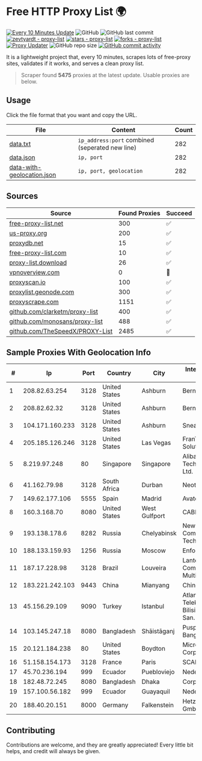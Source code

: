 
# Free HTTP Proxy List 🌍

[![Every 10 Minutes Update](https://github.com/mertguvencli/http-proxy-list/actions/workflows/main.yml/badge.svg?branch=main)](https://github.com/mertguvencli/http-proxy-list/actions/workflows/main.yml)
![GitHub](https://img.shields.io/github/license/mertguvencli/http-proxy-list)
![GitHub last commit](https://img.shields.io/github/last-commit/mertguvencli/http-proxy-list)
[![zevtyardt - proxy-list](https://img.shields.io/static/v1?label=zevtyardt&message=proxy-list&color=blue&logo=github)](https://github.com/zevtyardt/proxy-list "Go to GitHub repo")
[![stars - proxy-list](https://img.shields.io/github/stars/zevtyardt/proxy-list?style=social)](https://github.com/zevtyardt/proxy-list)
[![forks - proxy-list](https://img.shields.io/github/forks/zevtyardt/proxy-list?style=social)](https://github.com/zevtyardt/proxy-list)
[![Proxy Updater](https://github.com/zevtyardt/proxy-list/workflows/Proxy%20Updater/badge.svg)](https://github.com/zevtyardt/proxy-list/actions?query=workflow:"Proxy+Updater")
![GitHub repo size](https://img.shields.io/github/repo-size/zevtyardt/proxy-list)
[![GitHub commit activity](https://img.shields.io/github/commit-activity/m/zevtyardt/proxy-list?logo=commits)](https://github.com/zevtyardt/proxy-list/commits/main)

It is a lightweight project that, every 10 minutes, scrapes lots of free-proxy sites, validates if it works, and serves a clean proxy list.

> Scraper found **5475** proxies at the latest update. Usable proxies are below.

## Usage

Click the file format that you want and copy the URL.

|File|Content|Count|
|----|-------|-----|
|[data.txt](https://raw.githubusercontent.com/mertguvencli/http-proxy-list/main/proxy-list/data.txt)|`ip_address:port` combined (seperated new line)|282|
|[data.json](https://raw.githubusercontent.com/mertguvencli/http-proxy-list/main/proxy-list/data.json)|`ip, port`|282|
|[data-with-geolocation.json](https://raw.githubusercontent.com/mertguvencli/http-proxy-list/main/proxy-list/data-with-geolocation.json)|`ip, port, geolocation`|282|

## Sources

|Source|Found Proxies|Succeed|
|------|-------------|-------|
|[free-proxy-list.net](https://free-proxy-list.net)|300|✅|
|[us-proxy.org](https://www.us-proxy.org)|200|✅|
|[proxydb.net](http://proxydb.net)|15|✅|
|[free-proxy-list.com](https://free-proxy-list.com/?page=&port=&type%5B%5D=http&type%5B%5D=https&up_time=0&search=Search)|10|✅|
|[proxy-list.download](https://www.proxy-list.download/HTTP)|26|✅|
|[vpnoverview.com](https://vpnoverview.com/privacy/anonymous-browsing/free-proxy-servers)|0|🚫|
|[proxyscan.io](https://www.proxyscan.io)|100|✅|
|[proxylist.geonode.com](https://proxylist.geonode.com/api/proxy-list?limit=300&page=1&sort_by=lastChecked&sort_type=desc&protocols=http,https)|300|✅|
|[proxyscrape.com](https://api.proxyscrape.com/v2/?request=displayproxies&protocol=http&timeout=10000&country=all&ssl=all&anonymity=all)|1151|✅|
|[github.com/clarketm/proxy-list](https://raw.githubusercontent.com/clarketm/proxy-list/master/proxy-list-raw.txt)|400|✅|
|[github.com/monosans/proxy-list](https://raw.githubusercontent.com/monosans/proxy-list/main/proxies/http.txt)|488|✅|
|[github.com/TheSpeedX/PROXY-List](https://raw.githubusercontent.com/TheSpeedX/PROXY-List/master/http.txt)|2485|✅|


## Sample Proxies With Geolocation Info

|#|Ip|Port|Country|City|Internet Service Provider|
|-|--|----|-------|----|-------------------------|
|1|208.82.63.254|3128|United States|Ashburn|Bernardi Sounds|
|2|208.82.62.32|3128|United States|Ashburn|Bernardi Sounds|
|3|104.171.160.233|3128|United States|Ashburn|Sneaker Server|
|4|205.185.126.246|3128|United States|Las Vegas|FranTech Solutions|
|5|8.219.97.248|80|Singapore|Singapore|Alibaba (US) Technology Co., Ltd.|
|6|41.162.79.98|3128|South Africa|Durban|Neotel GAU|
|7|149.62.177.106|5555|Spain|Madrid|Avatel Telecom|
|8|160.3.168.70|8080|United States|West Gulfport|CABLE ONE, INC.|
|9|193.138.178.6|8282|Russia|Chelyabinsk|New Communication Technologies|
|10|188.133.159.93|1256|Russia|Moscow|Enforta-MSK|
|11|187.17.228.98|3128|Brazil|Louveira|Lantec Comunicacao Multimidia Ltda|
|12|183.221.242.103|9443|China|Mianyang|China Mobile|
|13|45.156.29.109|9090|Turkey|Istanbul|Atlantis Telekomunikasyon Bilisim Hizmetleri San. Tic. Ltd|
|14|103.145.247.18|8080|Bangladesh|Shāistāganj|Puspita Telecom Bangladesh|
|15|20.121.184.238|80|United States|Boydton|Microsoft Corporation|
|16|51.158.154.173|3128|France|Paris|SCALEWAY|
|17|45.70.236.194|999|Ecuador|Puebloviejo|Nedetel S.A.|
|18|182.48.72.245|8080|Bangladesh|Dhaka|Corporate Office|
|19|157.100.56.182|999|Ecuador|Guayaquil|Nedetel S.A.|
|20|188.40.20.151|8000|Germany|Falkenstein|Hetzner Online GmbH|



## Contributing

Contributions are welcome, and they are greatly appreciated! Every
little bit helps, and credit will always be given.

